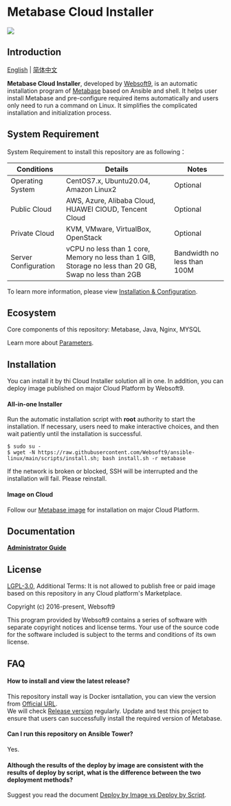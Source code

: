 # Metabase Cloud Installer

![](https://libs.websoft9.com/common/websott9-cloud-installer.png) 

## Introduction

[English](/README.md) | [简体中文](/README-zh.md)  

**Metabase Cloud Installer**, developed by [Websoft9](https://www.websoft9.com), is an automatic installation program of [Metabase](https://www.metabase.com/) based on Ansible and shell. It helps user install Metabase and pre-configure required items automatically and users only need to run a command on Linux. It simplifies the complicated installation and initialization process.  

## System Requirement

System Requirement to install this repository are as following：

| Conditions       | Details                               | Notes                |
| ------------------- | --------------------------------| -------------------- |
| Operating System   | CentOS7.x, Ubuntu20.04, Amazon Linux2 | Optional                 |
| Public Cloud     | AWS, Azure, Alibaba Cloud, HUAWEI ClOUD, Tencent Cloud    | Optional                 |
| Private Cloud     | KVM, VMware, VirtualBox, OpenStack    | Optional                 |
| Server Configuration | vCPU no less than 1 core, Memory no less than 1 GIB, Storage no less than 20 GB, Swap no less than 2GB |Bandwidth no less than 100M|

To learn more information, please view [Installation & Configuration](https://www.metabase.com/docs/latest/operations-guide/installing-metabase.html).

## Ecosystem

Core components of this repository: Metabase, Java, Nginx, MYSQL

Learn more about [Parameters](/docs/stack-components.md).

## Installation

You can install it by thi Cloud Installer solution all in one. In addition, you can deploy image published on major Cloud Platform by Websoft9.

#### All-in-one Installer

Run the automatic installation script with **root** authority to start the installation. If necessary, users need to make interactive choices, and then wait patiently until the installation is successful.

```
$ sudo su -
$ wget -N https://raw.githubusercontent.com/Websoft9/ansible-linux/main/scripts/install.sh; bash install.sh -r metabase
```

If the network is broken or blocked, SSH will be interrupted and the installation will fail. Please reinstall.

#### Image on Cloud 

Follow our [Metabase image](https://apps.websoft9.com/metabase) for installation on major Cloud Platform.

## Documentation

**[Administrator Guide](https://support.websoft9.com/docs/metabase)** 

## License

[LGPL-3.0](/License.md), Additional Terms: It is not allowed to publish free or paid image based on this repository in any Cloud platform's Marketplace.

Copyright (c) 2016-present, Websoft9

This program provided by Websoft9 contains a series of software with separate copyright notices and license terms. Your use of the source code for the software included is subject to the terms and conditions of its own license.

## FAQ

#### How to install and view the latest release?

This repository install way is Docker isntallation, you can  view the version from [Official URL](https://www.rabbitmq.com/download.html).  
We will check [Release version](https://github.com/Websoft9/ansible-metabase/releases) regularly. Update and test this project to ensure that users can successfully install the required version of Metabase.

#### Can I run this repository on Ansible Tower? 

Yes.

#### Although the results of the deploy by image are consistent with the results of deploy by script, what is the difference between the two deployment methods?

Suggest you read the document [Deploy by Image vs Deploy by Script](https://support.websoft9.com/docs/faq/bz-product.html#deployment-comparison).

